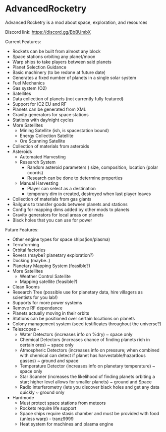 # AdvancedRocketry
Advanced Rocketry is a mod about space, exploration, and resources

Discord link: https://discord.gg/BbBUmbX

Current Features:


 - Rockets can be built from almost any block
 - Space stations orbiting any planet/moon
 - Warp ships to take players between said planets
 - Planet Selection Guidance
 - Basic machinery (to be redone at future date)
 - Generates a fixed number of planets in a single solar system
 - Fuel Mechanics
 - Gas system (O2)
 - Satellites
 - Data collection of planets (not currently fully featured)
 - Support for IC2 EU and RF
 - Planets can be generated from XML
 - Gravity generators for space stations
 - Stations with day/night cycles
 - More Satellites
   - Mining Satellite (ish, is spacestation bound)
   - Energy Collection Satellite
   - Ore Scanning Satellite
 - Collection of materials from asteroids
 - Asteroids
   - Automated Harvesting
   - Research System
      - Random asteroid parameters ( size, composition, location (polar coords)
      - Research can be done to determine properties
   - Manual Harvesting
      - Player can select as a destination
      - temporary dim in created, destroyed when last player leaves
 - Collection of materials from gas giants
 - Railguns to transfer goods between planets and stations
 - Config for mapping dims added by other mods to planets
 - Gravity generators for local areas on planets
 - Black holes that you can use for power



Future Features:

 - Other engine types for space ships(ion/plasma)
 - Terraforming
 - Orbital factories
 - Rovers (maybe? planetary exploration?)
 - Docking (maybe..)
 - Planetary Mapping System (feasible?)
 - More Satellites
   - Weather Control Satellite
   - Mapping satellite (feasible?)
 - Clean Rooms
 - Research Tree (possible use for planetary data, hire villagers as scientists for you lab!)
 - Supports for more power systems
 - Remove RF dependance
 - Planets actually moving in their orbits
 - Stations can be positioned over certain locations on planets
 - Colony management system (seed testificates throughout the universe?)
 - Telescopes - 
   - Water Detectors (increases info on %dry) ~ space only
   - Chemical Detectors (increases chance of finding planets rich in certain ores) ~ space only
   - Atmospheric Detectors (increases info on pressure; when combined with chemical can detect if planet has harvestable/hazardous gasses) ~ ground and space 
   - Temperature Detector (increases info on planetary temperature) ~ space only
   - Star Scanner (increases the likelihood of finding planets orbiting a star; higher level allows for smaller planets) ~ ground and Space
   - Radio interferometry (lets you discover black holes and get any data quickly  ~ ground only
 - Hardmode
   - Must protect space stations from meteors
   - Rockets require life support
   - Space ships require stasis chamber and must be provided with food (unless warp)  -  tranz9999
   - Heat system for machines and plasma engine
